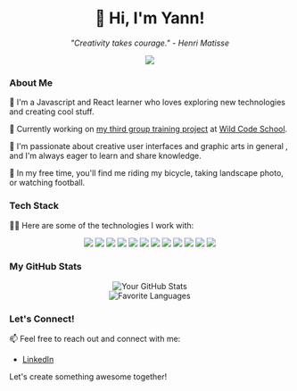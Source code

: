 <h1 align="center">👋 Hi, I'm Yann!</h1>
<p align="center">
  <em>"Creativity takes courage." - Henri Matisse</em>
</p>

<p align="center">
  <a href="https://www.linkedin.com/in/yann-duhamel">
    <img src="https://img.shields.io/badge/-LinkedIn-blue?style=flat&logo=Linkedin&logoColor=white&link=https://www.linkedin.com/in/yourusername">
  </a>
</p>

### About Me

🌱 I'm a Javascript and React learner who loves exploring new technologies and creating cool stuff.

💼 Currently working on [my third group training project](https://github.com/WildCodeSchool-2024-02/WildCodeSchool-2024-02-JS-Remote-JavaScrypte-P3-FoodTastics) at [Wild Code School](https://www.wildcodeschool.com/fr-fr/).

🚀 I'm passionate about creative user interfaces and graphic arts in general , and I'm always eager to learn and share knowledge.

🎨 In my free time, you'll find me riding my bicycle, taking landscape photo, or watching football.

### Tech Stack

👨‍💻 Here are some of the technologies I work with:
<p align="center">
<img src="https://img.shields.io/badge/HTML5-E34F26?style=for-the-badge&logo=html5&logoColor=white">
<img src="https://img.shields.io/badge/CSS3-1572B6?style=for-the-badge&logo=css3&logoColor=white">
<img src="https://img.shields.io/badge/Tailwind_CSS-38B2AC?style=for-the-badge&logo=tailwind-css&logoColor=white">
<img src="https://img.shields.io/badge/Sass-CC6699?style=for-the-badge&logo=sass&logoColor=white">
<img src="https://img.shields.io/badge/javascript-%23323330.svg?style=for-the-badge&logo=javascript&logoColor=white">
<img src="https://img.shields.io/badge/react-%2320232a.svg?style=for-the-badge&logo=react&logoColor=white">
<img src="https://img.shields.io/badge/React_Router-CA4245?style=for-the-badge&logo=react-router&logoColor=white">
<img src="https://img.shields.io/badge/vite-%23646CFF.svg?style=for-the-badge&logo=vite&logoColor=white">
<img src="https://img.shields.io/badge/Node.js-43853D?style=for-the-badge&logo=node.js&logoColor=white">
<img src="https://img.shields.io/badge/NODEMON-%23323330.svg?style=for-the-badge&logo=nodemon&logoColor=white">
<img src="https://img.shields.io/badge/Express-000000?style=for-the-badge&logo=express&logoColor=white">
<img src="https://img.shields.io/badge/Figma-F24E1E?style=for-the-badge&logo=figma&logoColor=white">
</p>

### My GitHub Stats

<p align="center">
  <img src="https://github-readme-stats.vercel.app/api?username=YannDuhamel&show_icons=true&theme=radical" alt="Your GitHub Stats"><br/>
  <img src="https://github-readme-stats.vercel.app/api/top-langs/?username=yannduhamel&theme=radical&include_all_commits=false&count_private=false&layout=compact" alt="Favorite Languages">
</p>

### Let's Connect!

📫 Feel free to reach out and connect with me:

- [LinkedIn](https://www.linkedin.com/in/yann-duhamel)

Let's create something awesome together!
